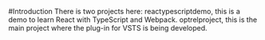 #Introduction
There is two projects here:
reactypescriptdemo, this is a demo to learn React with TypeScript and Webpack.
optrelproject, this is the main project where the plug-in for VSTS is being developed.